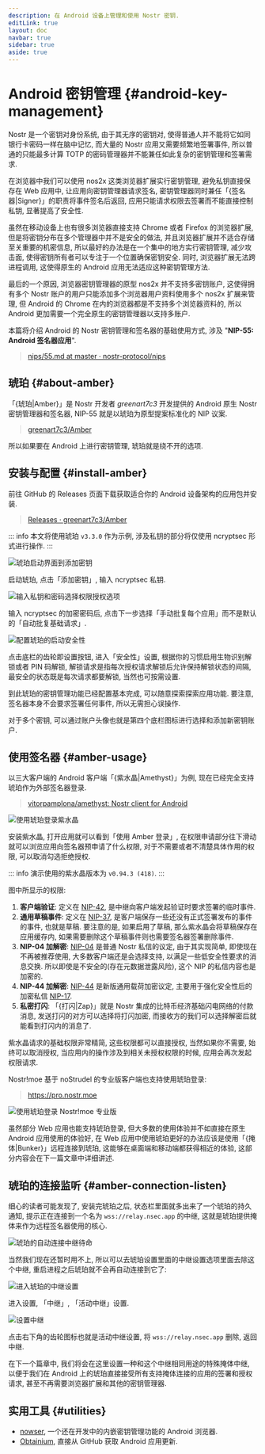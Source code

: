 ```yaml
---
description: 在 Android 设备上管理和使用 Nostr 密钥.
editLink: true
layout: doc
navbar: true
sidebar: true
aside: true
---
```


# Android 密钥管理 {#android-key-management}

Nostr 是一个密钥对身份系统, 由于其无序的密钥对, 使得普通人并不能将它如同银行卡密码一样在脑中记忆, 而大量的 Nostr 应用又需要频繁地签署事件, 所以普通的只能最多计算 TOTP 的密码管理器并不能兼任如此复杂的密钥管理和签署需求.

在浏览器中我们可以使用 nos2x 这类浏览器扩展实行密钥管理, 避免私钥直接保存在 Web 应用中, 让应用向密钥管理器请求签名, 密钥管理器同时兼任「{签名器|Signer}」的职责将事件签名后返回, 应用只能请求权限去签署而不能直接控制私钥, 显著提高了安全性.

虽然在移动设备上也有很多浏览器直接支持 Chrome 或者 Firefox 的浏览器扩展, 但是将密钥分布在多个管理器中并不是安全的做法, 并且浏览器扩展并不适合存储至关重要的机密信息, 所以最好的办法是在一个集中的地方实行密钥管理, 减少攻击面, 使得密钥所有者可以专注于一个位置确保密钥安全. 同时, 浏览器扩展无法跨进程调用, 这使得原生的 Android 应用无法适应这种密钥管理方法.

最后的一个原因, 浏览器密钥管理器的原型 nos2x 并不支持多密钥账户, 这使得拥有多个 Nostr 账户的用户只能添加多个浏览器用户资料使用多个 nos2x 扩展来管理, 但 Android 的 Chrome 在内的浏览器都是不支持多个浏览器资料的, 所以 Android 更加需要一个完全原生的密钥管理器以支持多账户.

本篇将介绍 Android 的 Nostr 密钥管理和签名器的基础使用方式, 涉及 "**NIP-55: Android 签名器应用**".

> [nips/55.md at master · nostr-protocol/nips](https://github.com/nostr-protocol/nips/blob/master/55.md)

## 琥珀 {#about-amber}

「{琥珀|Amber}」是 Nostr 开发者 *greenart7c3* 开发提供的 Android 原生 Nostr 密钥管理器和签名器, NIP-55 就是以琥珀为原型提案标准化的 NIP 议案.

> [greenart7c3/Amber](https://github.com/greenart7c3/Amber)

所以如果要在 Android 上进行密钥管理, 琥珀就是绕不开的选项.

## 安装与配置 {#install-amber}

前往 GitHub 的 Releases 页面下载获取适合你的 Android 设备架构的应用包并安装.

> [Releases · greenart7c3/Amber](https://github.com/greenart7c3/Amber/releases)

::: info
本文将使用琥珀 `v3.3.0` 作为示例, 涉及私钥的部分将仅使用 ncryptsec 形式进行操作.
:::

![琥珀启动界面到添加密钥](.assets/index/IMG_20250430-144415858.webp)  

启动琥珀, 点击「添加密钥」, 输入 ncryptsec 私钥.

![输入私钥和密码选择权限授权选项](.assets/index/IMG_20250430-145310477.webp)  

输入 ncryptsec 的加密密码后, 点击下一步选择「手动批复每个应用」而不是默认的「自动批复基础请求」.

![配置琥珀的启动安全性](.assets/index/IMG_20250430-151214781.webp)  

点击底栏的齿轮即设置按钮, 进入「安全性」设置, 根据你的习惯启用生物识别解锁或者 PIN 码解锁, 解锁请求是指每次授权请求解锁后允许保持解锁状态的间隔, 最安全的状态既是每次请求都要解锁, 当然也可按需设置.

到此琥珀的密钥管理功能已经配置基本完成, 可以随意探索探索应用功能. 要注意, 签名器本身不会要求签署任何事件, 所以无需担心误操作.

对于多个密钥, 可以通过账户头像也就是第四个底栏图标进行选择和添加新密钥账户.

## 使用签名器 {#amber-usage}

以三大客户端的 Android 客户端「{紫水晶|Amethyst}」为例, 现在已经完全支持琥珀作为外部签名器登录.

> [vitorpamplona/amethyst: Nostr client for Android](https://github.com/vitorpamplona/amethyst)

![使用琥珀登录紫水晶](.assets/index/IMG_20250430-152345675.webp)  

安装紫水晶, 打开应用就可以看到「使用 Amber 登录」, 在权限申请部分往下滑动就可以浏览应用向签名器预申请了什么权限, 对于不需要或者不清楚具体作用的权限, 可以取消勾选拒绝授权.

::: info
演示使用的紫水晶版本为 `v0.94.3 (418)`.
:::

图中所显示的权限:

1. **客户端验证**: 定义在 [NIP-42](https://github.com/nostr-protocol/nips/blob/master/42.md), 是中继向客户端发起验证时要求签署的临时事件.
2. **通用草稿事件**: 定义在 [NIP-37](https://github.com/nostr-protocol/nips/blob/master/37.md), 是客户端保存一些还没有正式签署发布的事件的事件, 也就是草稿. 要注意的是, 如果启用了草稿, 那么紫水晶会将草稿保存在应用缓存内, 如果需要删除这个草稿事件则也需要签名器签署删除事件.
3. **NIP-04 加解密**: [NIP-04](https://github.com/nostr-protocol/nips/blob/master/04.md) 是普通 Nostr 私信的议定, 由于其实现简单, 即使现在不再被推荐使用, 大多数客户端还是会选择支持, 以满足一些低安全性要求的消息交换. 所以即使是不安全的(存在元数据泄露风险), 这个 NIP 的私信内容也是加密的.
4. **NIP-44 加解密**: [NIP-44](https://github.com/nostr-protocol/nips/blob/master/44.md) 是新版通用载荷加密议定, 主要用于强化安全性后的加密私信 [NIP-17](https://github.com/nostr-protocol/nips/blob/master/17.md).
5. **私密打闪**: 「{打闪|Zap}」就是 Nostr 集成的比特币经济基础闪电网络的付款消息, 发送打闪的对方可以选择将打闪加密, 而接收方的我们可以选择解密后就能看到打闪内的消息了.

紫水晶请求的基础权限非常精简, 这些权限都可以直接授权, 当然如果你不需要, 始终可以取消授权, 当应用内的操作涉及到相关未授权权限的时候, 应用会再次发起权限请求.

Nostr!moe 基于 noStrudel 的专业版客户端也支持使用琥珀登录:

> <https://pro.nostr.moe>

![使用琥珀登录 Nostr!moe 专业版](.assets/index/IMG_20250430-160123226.webp)  

虽然部分 Web 应用也能支持琥珀登录, 但大多数的使用体验并不如直接在原生 Android 应用使用的体验好, 在 Web 应用中使用琥珀更好的办法应该是使用「{掩体|Bunker}」远程连接到琥珀, 这能够在桌面端和移动端都获得相近的体验, 这部分内容会在下一篇文章中详细讲述.

## 琥珀的连接监听 {#amber-connection-listen}

细心的读者可能发现了, 安装完琥珀之后, 状态栏里面就多出来了一个琥珀的持久通知, 提示正在连接到一个名为 `wss://relay.nsec.app` 的中继, 这就是琥珀提供掩体来作为远程签名器使用的核心.

![琥珀的自动连接中继待命](.assets/index/IMG_20250430-161226121.png)  

当然我们现在还暂时用不上, 所以可以去琥珀设置里面的中继设置选项里面去除这个中继, 重启进程之后琥珀就不会再自动连接到它了:

![进入琥珀的中继设置](.assets/index/IMG_20250430-161008892.webp)  

进入设置, 「中继」, 「活动中继」设置.

![设置中继](.assets/index/IMG_20250430-161933027.webp)  

点击右下角的齿轮图标也就是活动中继设置, 将 `wss://relay.nsec.app` 删除, 返回中继.

在下一个篇章中, 我们将会在这里设置一种和这个中继相同用途的特殊掩体中继, 以便于我们在 Android 上的琥珀直接接受所有支持掩体连接的应用的签署和授权请求, 甚至不再需要浏览器扩展和其他的密钥管理器.

## 实用工具 {#utilities}

- [nowser](https://github.com/haorendashu/nowser), 一个还在开发中的内嵌密钥管理功能的 Android 浏览器.
- [Obtainium](https://github.com/ImranR98/Obtainium), 直接从 GitHub 获取 Android 应用更新.
